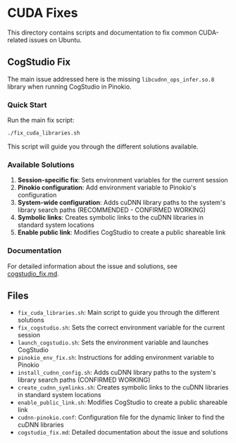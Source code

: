 # CUDA Fixes

This directory contains scripts and documentation to fix common CUDA-related issues on Ubuntu.

## CogStudio Fix

The main issue addressed here is the missing `libcudnn_ops_infer.so.8` library when running CogStudio in Pinokio.

### Quick Start

Run the main fix script:

```bash
./fix_cuda_libraries.sh
```

This script will guide you through the different solutions available.

### Available Solutions

1. **Session-specific fix**: Sets environment variables for the current session
2. **Pinokio configuration**: Add environment variable to Pinokio's configuration
3. **System-wide configuration**: Adds cuDNN library paths to the system's library search paths (RECOMMENDED - CONFIRMED WORKING)
4. **Symbolic links**: Creates symbolic links to the cuDNN libraries in standard system locations
5. **Enable public link**: Modifies CogStudio to create a public shareable link

### Documentation

For detailed information about the issue and solutions, see [cogstudio_fix.md](cogstudio_fix.md).

## Files

- `fix_cuda_libraries.sh`: Main script to guide you through the different solutions
- `fix_cogstudio.sh`: Sets the correct environment variable for the current session
- `launch_cogstudio.sh`: Sets the environment variable and launches CogStudio
- `pinokio_env_fix.sh`: Instructions for adding environment variable to Pinokio
- `install_cudnn_config.sh`: Adds cuDNN library paths to the system's library search paths (CONFIRMED WORKING)
- `create_cudnn_symlinks.sh`: Creates symbolic links to the cuDNN libraries in standard system locations
- `enable_public_link.sh`: Modifies CogStudio to create a public shareable link
- `cudnn-pinokio.conf`: Configuration file for the dynamic linker to find the cuDNN libraries
- `cogstudio_fix.md`: Detailed documentation about the issue and solutions 